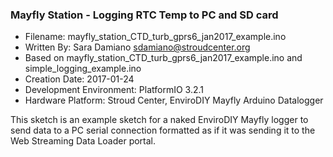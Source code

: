 ### Mayfly Station - Logging RTC Temp to PC and SD card

* Filename: mayfly_station\_CTD\_turb\_gprs6\_jan2017\_example.ino
* Written By:  Sara Damiano <sdamiano@stroudcenter.org>
* Based on mayfly_station\_CTD\_turb\_gprs6\_jan2017\_example.ino and simple\_logging\_example.ino
* Creation Date: 2017-01-24
* Development Environment: PlatformIO 3.2.1
* Hardware Platform: Stroud Center, EnviroDIY Mayfly Arduino Datalogger

This sketch is an example sketch for a naked EnviroDIY Mayfly logger to send data to a PC serial connection formatted as if it was sending it to the Web Streaming Data Loader portal.

